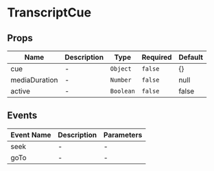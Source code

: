 # TranscriptCue

## Props

<!-- @vuese:TranscriptCue:props:start -->
|Name|Description|Type|Required|Default|
|---|---|---|---|---|
|cue|-|`Object`|`false`|{}|
|mediaDuration|-|`Number`|`false`|null|
|active|-|`Boolean`|`false`|false|

<!-- @vuese:TranscriptCue:props:end -->


## Events

<!-- @vuese:TranscriptCue:events:start -->
|Event Name|Description|Parameters|
|---|---|---|
|seek|-|-|
|goTo|-|-|

<!-- @vuese:TranscriptCue:events:end -->
